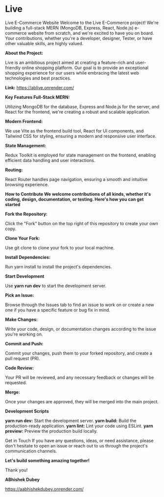 # Live
Live E-Commerce Website Welcome to the Live E-Commerce project! We're building a full-stack MERN (MongoDB, Express, React, Node.js) e-commerce website from scratch, and we're excited to have you on board. Your contributions, whether you're a developer, designer, Tester, or have other valuable skills, are highly valued.



**About the Project:**


Live is an ambitious project aimed at creating a feature-rich and user-friendly online shopping platform. Our goal is to provide an exceptional shopping experience for our users while embracing the latest web technologies and best practices.



**Link:** 
https://ablive.onrender.com/



**Key Features Full-Stack MERN:**


Utilizing MongoDB for the database, Express and Node.js for the server, and React for the frontend, we're creating a robust and scalable application.



**Modern Frontend:**


We use Vite as the frontend build tool, React for UI components, and Tailwind CSS for styling, ensuring a modern and responsive user interface.



**State Management:**


Redux Toolkit is employed for state management on the frontend, enabling efficient data handling and user interactions.



**Routing:**


React Router handles page navigation, ensuring a smooth and intuitive browsing experience.




**How to Contribute We welcome contributions of all kinds, whether it's coding, design, documentation, or testing. Here's how you can get started**



**Fork the Repository:**


Click the "Fork" button on the top right of this repository to create your own copy.



**Clone Your Fork:**


Use git clone to clone your fork to your local machine.



**Install Dependencies:**


Run yarn install to install the project's dependencies.


**Start Development**


Use **yarn run dev** to start the development server.



**Pick an Issue:**


Browse through the Issues tab to find an issue to work on or create a new one if you have a specific feature or bug fix in mind.

**Make Changes:**


Write your code, design, or documentation changes according to the issue you're working on.



**Commit and Push:**


Commit your changes, push them to your forked repository, and create a pull request (PR).



**Code Review:**


Your PR will be reviewed, and any necessary feedback or changes will be requested.


**Merge:**


Once your changes are approved, they will be merged into the main project.


**Development Scripts**

**yarn run dev:** Start the development server. 
**yarn build:** Build the production-ready application. 
**yarn lint:** Lint your code using ESLint. 
**yarn preview:** Preview the production build locally.

Get in Touch If you have any questions, ideas, or need assistance, please don't hesitate to open an issue or reach out to us through the project's communication channels.

**Let's build something amazing together!**


Thank you!


**ABhishek Dubey**


https://aabhishekdubey.onrender.com/
